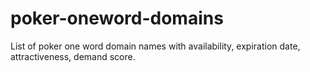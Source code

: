# poker-oneword-domains
List of poker one word domain names with availability, expiration date, attractiveness, demand score.
